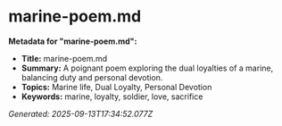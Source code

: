 # marine-poem.md

**Metadata for "marine-poem.md":**

- **Title:** marine-poem.md
- **Summary:** A poignant poem exploring the dual loyalties of a marine, balancing duty and personal devotion.
- **Topics:** Marine life, Dual Loyalty, Personal Devotion
- **Keywords:** marine, loyalty, soldier, love, sacrifice

*Generated: 2025-09-13T17:34:52.077Z*